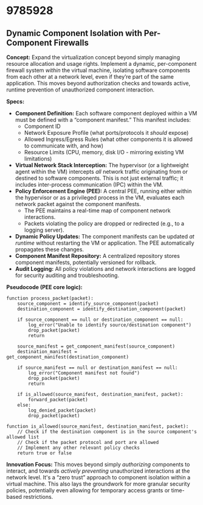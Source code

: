 # 9785928

## Dynamic Component Isolation with Per-Component Firewalls

**Concept:** Expand the virtualization concept beyond simply managing resource allocation and usage rights. Implement a dynamic, per-component firewall system *within* the virtual machine, isolating software components from each other at a network level, even if they’re part of the same application. This moves beyond authorization checks and towards active, runtime prevention of unauthorized component interaction.

**Specs:**

*   **Component Definition:** Each software component deployed within a VM must be defined with a “component manifest.” This manifest includes:
    *   Component ID
    *   Network Exposure Profile (what ports/protocols it *should* expose)
    *   Allowed Ingress/Egress Rules (what other components it is allowed to communicate with, and how)
    *   Resource Limits (CPU, memory, disk I/O - mirroring existing VM limitations)
*   **Virtual Network Stack Interception:**  The hypervisor (or a lightweight agent within the VM) intercepts *all* network traffic originating from or destined to software components.  This is not just external traffic; it includes inter-process communication (IPC) within the VM.
*   **Policy Enforcement Engine (PEE):** A central PEE, running either within the hypervisor or as a privileged process in the VM, evaluates each network packet against the component manifests. 
    *   The PEE maintains a real-time map of component network interactions.
    *   Packets violating the policy are dropped or redirected (e.g., to a logging server).
*   **Dynamic Policy Updates:**  The component manifests can be updated *at runtime* without restarting the VM or application. The PEE automatically propagates these changes.
*   **Component Manifest Repository:** A centralized repository stores component manifests, potentially versioned for rollback.
*   **Audit Logging:** All policy violations and network interactions are logged for security auditing and troubleshooting.

**Pseudocode (PEE core logic):**

```
function process_packet(packet):
    source_component = identify_source_component(packet)
    destination_component = identify_destination_component(packet)

    if source_component == null or destination_component == null:
        log_error("Unable to identify source/destination component")
        drop_packet(packet)
        return

    source_manifest = get_component_manifest(source_component)
    destination_manifest = get_component_manifest(destination_component)

    if source_manifest == null or destination_manifest == null:
        log_error("Component manifest not found")
        drop_packet(packet)
        return

    if is_allowed(source_manifest, destination_manifest, packet):
        forward_packet(packet)
    else:
        log_denied_packet(packet)
        drop_packet(packet)

function is_allowed(source_manifest, destination_manifest, packet):
    // Check if the destination component is in the source component's allowed list
    // Check if the packet protocol and port are allowed
    // Implement any other relevant policy checks
    return true or false
```

**Innovation Focus:**  This moves beyond simply *authorizing* components to interact, and towards *actively preventing* unauthorized interactions at the network level. It's a “zero trust” approach to component isolation within a virtual machine. This also lays the groundwork for more granular security policies, potentially even allowing for temporary access grants or time-based restrictions.